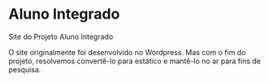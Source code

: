 # Aluno Integrado
Site do Projeto Aluno Integrado

O site originalmente foi desenvolvido no Wordpress. Mas com o fim do projeto, resolvemos convertê-lo para estático e mantê-lo no ar para fins de pesquisa.
